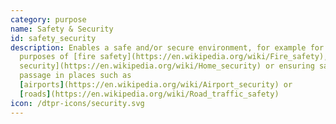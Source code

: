 ```yaml
---
category: purpose
name: Safety & Security
id: safety_security
description: Enables a safe and/or secure environment, for example for the
  purposes of [fire safety](https://en.wikipedia.org/wiki/Fire_safety), [home
  security](https://en.wikipedia.org/wiki/Home_security) or ensuring safe
  passage in places such as
  [airports](https://en.wikipedia.org/wiki/Airport_security) or
  [roads](https://en.wikipedia.org/wiki/Road_traffic_safety)
icon: /dtpr-icons/security.svg
---
```

